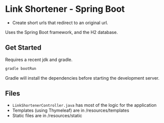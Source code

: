 # Link Shortener - Spring Boot

* Create short urls that redirect to an original url.

Uses the Spring Boot framework, and the H2 database.

## Get Started

Requires a recent jdk and gradle.

```sh
gradle bootRun
```

Gradle will install the dependencies before starting the development server.

## Files

- `LinkShortenerController.java` has most of the logic for the application
- Templates (using Thymeleaf) are in /resources/templates
- Static files are in /resources/static

